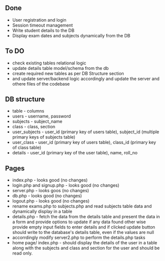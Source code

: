 ## Done

- User registration and login
- Session timeout management
- Write student details to the DB
- Display exam dates and subjects dynamically from the DB

## To DO

- check existing tables relational logic
- update details table model/schema from the db
- create required new tables as per DB Structure section
- and update server/backend logic accordingly and update the server and othere files of the codebase

## DB structure

- table - columns 
- users - username, password
- subjects - subject_name
- class - class, section
- user_subjects - user_id (primary key of users table), subject_id (multiple primary keys of subjects table)
- user_class - user_id (primary key of users table), class_id (primary key of class table)
- details - user_id (primary key of the user table), name, roll_no

## Pages

- index.php - looks good (no changes)
- login.php and signup.php - looks good (no changes)
- server.php - looks goos (no changes)
- db.php - looks good (no changes)
- logout.php - looks good (no changes)
- rename exams.php to subjects.php and read subjects table data and dynamically display  in a table
- details.php - fetch the data from the details table and present the data in a form and provide options to update if any data found other wise provide empty input fields to enter details and if clicked update button should write to the database's details table, even if the values are null
- accorrdingly modify server2.php to perform the details.php tasks 
- home page/ index.php - should display the details of the user in a table along with the subjects and class and section for the user and should be read only.